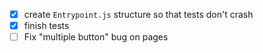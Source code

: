 - [x] create `Entrypoint.js` structure so that tests don't crash
- [x] finish tests
- [ ] Fix "multiple button" bug on pages
